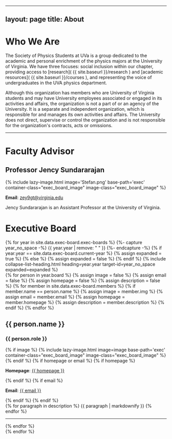 
---
layout: page
title: About
---

# Who We Are

The Society of Physics Students at UVa is a group dedicated to the academic and personal enrichment of the physics majors at the University of Virginia. We have three focuses: social inclusion within our chapter, providing access to [research]( {{ site.baseurl }}/research ) and [academic resources]( {{ site.baseurl }}/courses ), and representing the voice of undergraduates in the UVA physics department.

Although this organization has members who are University of Virginia students and may have University employees associated or engaged in its activities and affairs, the organization is not a part of or an agency of the University. It is a separate and independent organization, which is responsible for and manages its own activities and affairs. The University does not direct, supervise or control the organization and is not responsible for the organization's contracts, acts or omissions.

___

# Faculty Advisor

<div class="fac_advisor" id="fac_advisor">
    <div class="exec_board_info_container">
        <div class="exec_board_info">
            <h2>
                Professor Jency Sundararajan
            </h2>
        </div>
        {% include lazy-image.html
           image='Stefan.png'
           base-path='exec'
           container-class="exec_board_image"
           image-class="exec_board_image"
        %}
        <p>
            <strong>Email</strong>: <a href="mailto:zey9gt@virginia.edu">zey9gt@virginia.edu</a>
        </p>
    </div>
    <div class="exec_board_description">
        Jency Sundararajan is an Assistant Professor at the University of Virginia. 
    </div>
</div>

# Executive Board

<div class="exec_board" id="exec_board">
    {% for year in site.data.exec-board.exec-boards %}
    {%- capture year_no_space -%}
        {{ year.year | remove: " " }}
    {%- endcapture -%}
    {% if year.year == site.data.exec-board.current-year %}
        {% assign expanded = true %}
    {% else %}
        {% assign expanded = false %}
    {% endif %}
    {% include collapse-list-heading.html 
       heading=year.year
       target-id=year_no_space
       expanded=expanded
    %}
    <div class="exec_board_container collapse {% if year.year == site.data.exec-board.current-year %} show {% endif %}" id="{{ year_no_space }}" aria-labelledby="{{ year_no_space }}" data-parent="#exec_board">
        {% for person in year.board %}
            {% assign image = false %}
            {% assign email = false %}
            {% assign homepage = false %}
            {% assign description = false %}
            {% for member in site.data.exec-board.members %}
                {% if member.name == person.name %}
                    {% assign image = member.img %}                        
                    {% assign email = member.email %}
                    {% assign homepage = member.homepage %}
                    {% assign description = member.description %}
                {% endif %}
            {% endfor %}
        <div class="exec_board_item">
            <div class="exec_board_info_container">
                <div class="exec_board_info">
                    <h2>
                        {{ person.name }}
                    </h2>
                    <h3>
                        {{ person.role }}
                    </h3>
                </div>
                {% if image %}
                    {% include lazy-image.html
                       image=image 
                       base-path='exec'
                       container-class="exec_board_image"
                       image-class="exec_board_image"
                    %}
                {% endif %}
                {% if homepage or email %}
                    {% if homepage %}
                    <p>
                        <strong>Homepage</strong>: <a href="{{ homepage }}"> {{ homepage }} </a>
                    </p>
                    {% endif %}
                    {% if email %}
                    <p>
                        <strong>Email</strong>: <a href="mailto:{{ email }}"> {{ email }} </a>
                    </p>
                    {% endif %}
                {% endif %}
            </div>
            <div class="exec_board_description">
                {% for paragraph in description %}
                    {{ paragraph | markdownify }}
                {% endfor %}
            </div>
        </div>
        <div class="exec_board_hr_container">
            <hr>
        </div>
        {% endfor %}
    </div>
    {% endfor %}
</div>

